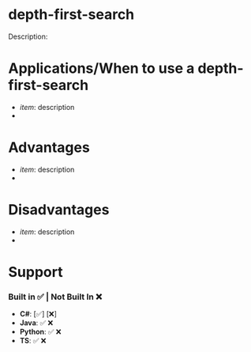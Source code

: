 
# **depth-first-search**
Description:

# Applications/When to use a depth-first-search
- *item*: description
- 

# Advantages 
- *item*: description
- 

# Disadvantages
- *item*: description
- 

# Support
### Built in ✅ | Not Built In ❌
- **C#**:  [✅] [❌]   
- **Java**: ✅ ❌
- **Python**: ✅ ❌
- **TS**: ✅ ❌
            
